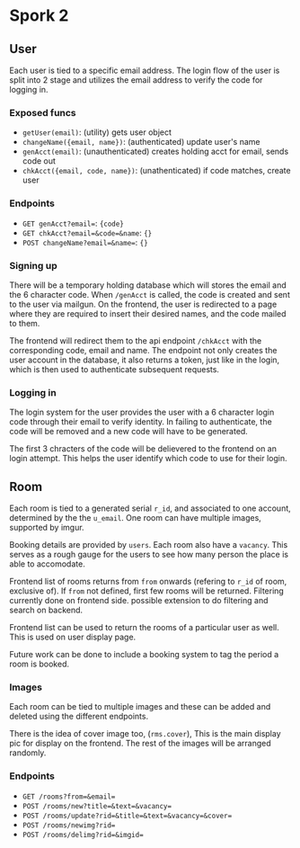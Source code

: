 # Spork 2

## User
Each user is tied to a specific email address. The login flow of the user is split into 2 stage and utilizes the email address to verify the code for logging in.

### Exposed funcs
- `getUser(email)`: (utility) gets user object
- `changeName({email, name})`: (authenticated) update user's name
- `genAcct(email)`: (unauthenticated) creates holding acct for email, sends code out
- `chkAcct({email, code, name})`: (unathenticated) if code matches, create user

### Endpoints
- `GET genAcct?email=`: `{code}`
- `GET chkAcct?email=&code=&name`: `{}`
- `POST changeName?email=&name=`: `{}`

### Signing up
There will be a temporary holding database which will stores the email and the 6 character code. When `/genAcct` is called, the code is created and sent to the user via mailgun. On the frontend, the user is redirected to a page where they are required to insert their desired names, and the code mailed to them.

The frontend will redirect them to the api endpoint `/chkAcct` with the corresponding code, email and name. The endpoint not only creates the user account in the database, it also returns a token, just like in the login, which is then used to authenticate subsequent requests.

### Logging in
The login system for the user provides the user with a 6 character login code through their email to verify identity. In failing to authenticate, the code will be removed and a new code will have to be generated.

The first 3 chracters of the code will be delievered to the frontend on an login attempt. This helps the user identify which code to use for their login.

## Room
Each room is tied to a generated serial `r_id`, and associated to one account, determined by the the `u_email`. One room can have multiple images, supported by imgur.

Booking details are provided by `users`. Each room also have a `vacancy`. This serves as a rough gauge for the users to see how many person the place is able to accomodate.

Frontend list of rooms returns from `from` onwards (refering to `r_id` of room, exclusive of). If `from` not defined, first few rooms will be returned. Filtering currently done on frontend side. possible extension to do filtering and search on backend.

Frontend list can be used to return the rooms of a particular user as well. This is used on user display page.

Future work can be done to include a booking system to tag the period a room is booked.

### Images
Each room can be tied to multiple images and these can be added and deleted using the different endpoints.

There is the idea of cover image too, (`rms.cover`), This is the main display pic for display on the frontend. The rest of the images will be arranged randomly.

### Endpoints
- `GET /rooms?from=&email=`
- `POST /rooms/new?title=&text=&vacancy=`
- `POST /rooms/update?rid=&title=&text=&vacancy=&cover=`
- `POST /rooms/newimg?rid=`
- `POST /rooms/delimg?rid=&imgid=`
